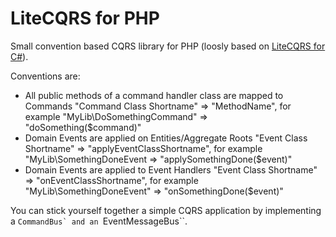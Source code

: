# LiteCQRS for PHP

Small convention based CQRS library for PHP (loosly based on [LiteCQRS for C#](https://github.com/danielwertheim/LiteCQRS)).

Conventions are:

* All public methods of a command handler class are mapped to Commands "Command Class Shortname" => "MethodName", for example "MyLib\DoSomethingCommand" => "doSomething($command)"
* Domain Events are applied on Entities/Aggregate Roots "Event Class Shortname" => "applyEventClassShortname", for example "MyLib\SomethingDoneEvent => "applySomethingDone($event)"
* Domain Events are applied to Event Handlers "Event Class Shortname" => "onEventClassShortname", for example "MyLib\SomethingDoneEvent" => "onSomethingDone($event)"

You can stick yourself together a simple CQRS application by implementing a ``CommandBus` and an ``EventMessageBus``.
